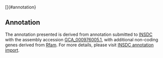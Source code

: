 []{#annotation}

Annotation
----------

The annotation presented is derived from annotation submitted to
[INSDC](http://www.insdc.org) with the assembly accession
[GCA\_000976005.1](http://www.ebi.ac.uk/ena/data/view/GCA_000976005.1),
with additional non-coding genes derived from
[Rfam](http://rfam.xfam.org/). For more details, please visit [INSDC
annotation
import](http://ensemblgenomes.org/info/data/insdc_annotation).
